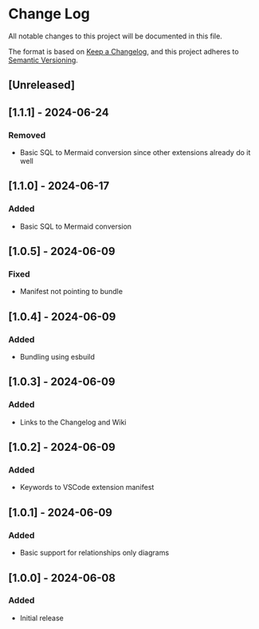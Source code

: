 # Change Log

All notable changes to this project will be documented in this file.

The format is based on [Keep a Changelog](https://keepachangelog.com/en/1.1.0/),
and this project adheres to [Semantic Versioning](https://semver.org/spec/v2.0.0.html).

## [Unreleased]

## [1.1.1] - 2024-06-24

### Removed

- Basic SQL to Mermaid conversion since other extensions already do it well

## [1.1.0] - 2024-06-17

### Added

- Basic SQL to Mermaid conversion

## [1.0.5] - 2024-06-09

### Fixed

- Manifest not pointing to bundle

## [1.0.4] - 2024-06-09

### Added

- Bundling using esbuild

## [1.0.3] - 2024-06-09

### Added

- Links to the Changelog and Wiki

## [1.0.2] - 2024-06-09

### Added

- Keywords to VSCode extension manifest

## [1.0.1] - 2024-06-09

### Added

- Basic support for relationships only diagrams

## [1.0.0] - 2024-06-08

### Added

- Initial release